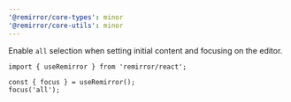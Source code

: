 ```yaml
---
'@remirror/core-types': minor
'@remirror/core-utils': minor
---
```


Enable `all` selection when setting initial content and focusing on the editor.

```tsx
import { useRemirror } from 'remirror/react';

const { focus } = useRemirror();
focus('all');
```
